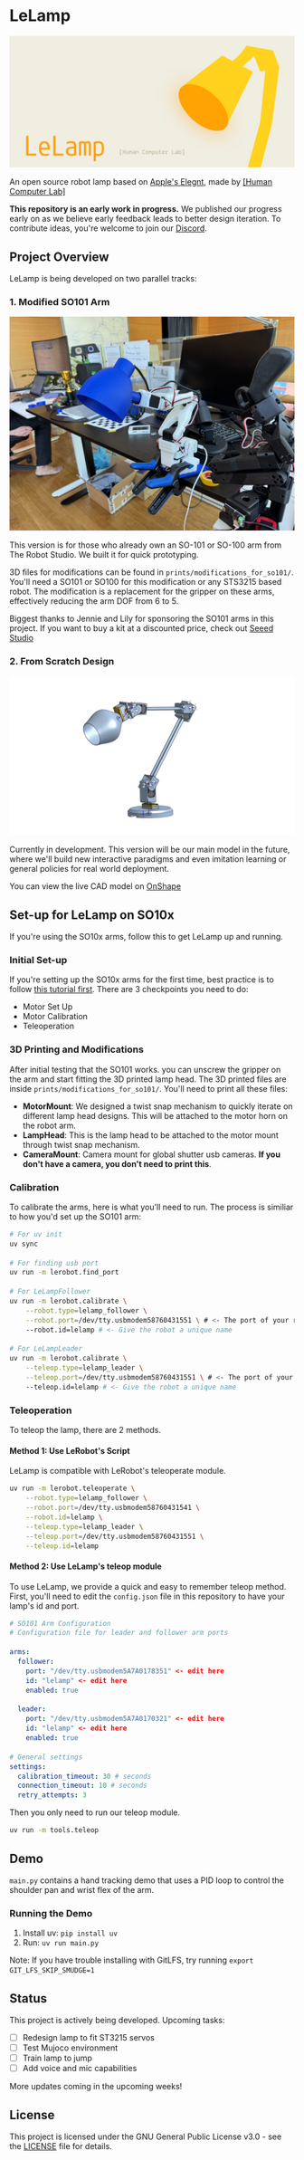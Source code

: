 # LeLamp

![LeLamp Banner](./images/Banner.png)

An open source robot lamp based on [Apple's Elegnt](https://machinelearning.apple.com/research/elegnt-expressive-functional-movement), made by [[Human Computer Lab]](https://www.humancomputerlab.com/)

**This repository is an early work in progress.** We published our progress early on as we believe early feedback leads to better design iteration. To contribute ideas, you're welcome to join our [Discord](https://discord.gg/wVF99EtRzg).

## Project Overview

LeLamp is being developed on two parallel tracks:

### **1. Modified SO101 Arm**

![Modified SO101](./images/ModifiedSo.jpeg)

This version is for those who already own an SO-101 or SO-100 arm from The Robot Studio. We built it for quick prototyping.

3D files for modifications can be found in `prints/modifications_for_so101/`. You'll need a SO101 or SO100 for this modification or any STS3215 based robot. The modification is a replacement for the gripper on these arms, effectively reducing the arm DOF from 6 to 5.

Biggest thanks to Jennie and Lily for sponsoring the SO101 arms in this project. If you want to buy a kit at a discounted price, check out [Seeed Studio](https://www.seeedstudio.com/SO-ARM101-Low-Cost-AI-Arm-Kit-Pro-p-6427.html?sensecap_affiliate=3gToNR2&referring_service=link)

### **2. From Scratch Design**

![LeLamp](./images/LeLamp.png)

Currently in development. This version will be our main model in the future, where we'll build new interactive paradigms and even imitation learning or general policies for real world deployment.

You can view the live CAD model on [OnShape](https://cad.onshape.com/documents/7ff6d1fd85a1383ea9f71557/w/b399d2ceb47c6775362882dc/e/14b04feff73ad1eb6f6b1f57?renderMode=0&uiState=688fc0a88a82666976c1a86f)

## Set-up for LeLamp on SO10x

If you're using the SO10x arms, follow this to get LeLamp up and running.

### Initial Set-up

If you're setting up the SO10x arms for the first time, best practice is to follow [this tutorial first](https://huggingface.co/docs/lerobot/en/so101). There are 3 checkpoints you need to do:

- Motor Set Up
- Motor Calibration
- Teleoperation

### 3D Printing and Modifications

After initial testing that the SO101 works. you can unscrew the gripper on the arm and start fitting the 3D printed lamp head. The 3D printed files are inside `prints/modifications_for_so101/`. You'll need to print all these files:

- **MotorMount**: We designed a twist snap mechanism to quickly iterate on different lamp head designs. This will be attached to the motor horn on the robot arm.
- **LampHead**: This is the lamp head to be attached to the motor mount through twist snap mechanism.
- **CameraMount**: Camera mount for global shutter usb cameras. **If you don't have a camera, you don't need to print this**.

### Calibration

To calibrate the arms, here is what you'll need to run. The process is similiar to how you'd set up the SO101 arm:

```bash
# For uv init
uv sync

# For finding usb port
uv run -m lerobot.find_port

# For LeLampFollower
uv run -m lerobot.calibrate \
    --robot.type=lelamp_follower \
    --robot.port=/dev/tty.usbmodem58760431551 \ # <- The port of your robot
    --robot.id=lelamp # <- Give the robot a unique name

# For LeLampLeader
uv run -m lerobot.calibrate \
    --teleop.type=lelamp_leader \
    --teleop.port=/dev/tty.usbmodem58760431551 \ # <- The port of your robot
    --teleop.id=lelamp # <- Give the robot a unique name
```

### Teleoperation

To teleop the lamp, there are 2 methods.

#### Method 1: Use LeRobot's Script

LeLamp is compatible with LeRobot's teleoperate module.

```bash
uv run -m lerobot.teleoperate \
    --robot.type=lelamp_follower \
    --robot.port=/dev/tty.usbmodem58760431541 \
    --robot.id=lelamp \
    --teleop.type=lelamp_leader \
    --teleop.port=/dev/tty.usbmodem58760431551 \
    --teleop.id=lelamp
```

#### Method 2: Use LeLamp's teleop module

To use LeLamp, we provide a quick and easy to remember teleop method. First, you'll need to edit the `config.json` file in this repository to have your lamp's id and port.

```yaml
# SO101 Arm Configuration
# Configuration file for leader and follower arm ports

arms:
  follower:
    port: "/dev/tty.usbmodem5A7A0178351" <- edit here
    id: "lelamp" <- edit here
    enabled: true

  leader:
    port: "/dev/tty.usbmodem5A7A0170321" <- edit here
    id: "lelamp" <- edit here
    enabled: true

# General settings
settings:
  calibration_timeout: 30 # seconds
  connection_timeout: 10 # seconds
  retry_attempts: 3
```

Then you only need to run our teleop module.

```bash
uv run -m tools.teleop
```

## Demo

`main.py` contains a hand tracking demo that uses a PID loop to control the shoulder pan and wrist flex of the arm.

### Running the Demo

1. Install uv: `pip install uv`
2. Run: `uv run main.py`

Note: If you have trouble installing with GitLFS, try running `export GIT_LFS_SKIP_SMUDGE=1`

## Status

This project is actively being developed. Upcoming tasks:

- [ ] Redesign lamp to fit ST3215 servos
- [ ] Test Mujoco environment
- [ ] Train lamp to jump
- [ ] Add voice and mic capabilities

More updates coming in the upcoming weeks!

## License

This project is licensed under the GNU General Public License v3.0 - see the [LICENSE](LICENSE) file for details.
